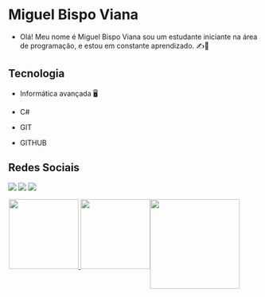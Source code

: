 # Miguel Bispo Viana

- Olá! Meu nome é Miguel Bispo Viana sou um estudante iniciante na área de programação, e estou em constante aprendizado. ✍️📓

## Tecnologia

- Informática avançada 🖥️

- C#

- GIT

- GITHUB 

## Redes Sociais



 <a href="https://www.instagram.com/miguel11.xp/?next=%2F" target="_blank"><img src="https://img.shields.io/badge/-Instagram-%23E4405F?style=for-the-badge&logo=instagram&logoColor=white" target="_blank"></a>
<a href = "mailto:mbvmig74@gmail.com"><img src="https://img.shields.io/badge/-Gmail-%23333?style=for-the-badge&logo=gmail&logoColor=white" target="_blank"></a>
  <a href="http://www.linkedin.com/in/miguel-viana-663896389" target="_blank"><img src="https://img.shields.io/badge/-LinkedIn-%230077B5?style=for-the-badge&logo=linkedin&logoColor=white" target="_blank"></a>

<div align="center" style="display: flex; justify content: center ; gap; 10px;">
  <a href="https://github.com/miguel11xp">
  <img height="1em" src="https://github-readme-stats.vercel.app/api?username=miguel11xp&show_icons=true&theme=cobalt&include_all_commits=true&count_private=true"/> 

  <div>
  <a href="https://github.com/miguel11xp">
  <img height="140em" src="https://github-readme-stats.vercel.app/api?username=miguel11xp&show_icons=true&theme=cobalt&include_all_commits=true&count_private=true"/>
  <img height="140em" src="https://github-readme-stats.vercel.app/api/top-langs/?username=miguel11xp&layout=compact&langs_count=16&theme=cobalt"/>
</div>

<a href="https://github.com/miguel11xp">
    <img height="180em" src="https://github-readme-streak-stats.herokuapp.com/?user=miguel11xp&theme=cobalt&hide_border=false&background=002147&ring=00BFFF&fire=00BFFF&currStreakLabel=FFFFFF"/>
  </a>





